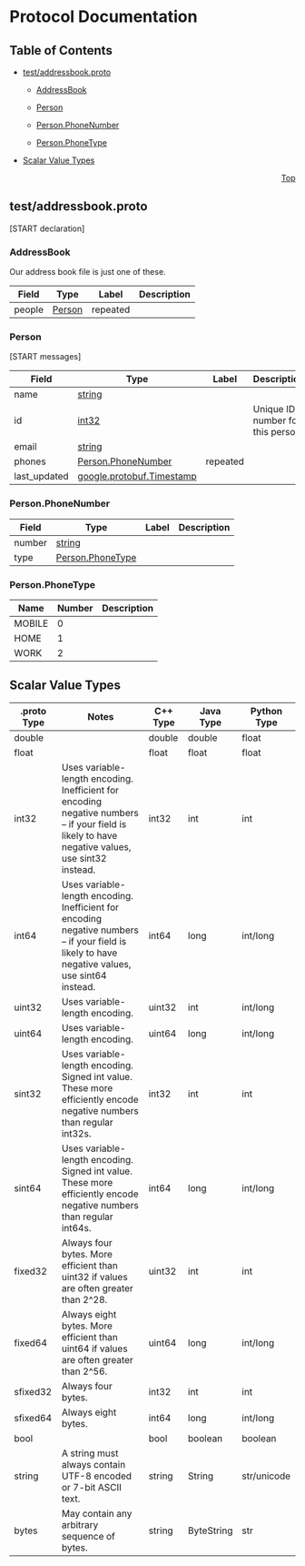 # Protocol Documentation
<a name="top"></a>

## Table of Contents

- [test/addressbook.proto](#test/addressbook.proto)
    - [AddressBook](#tutorial.AddressBook)
    - [Person](#tutorial.Person)
    - [Person.PhoneNumber](#tutorial.Person.PhoneNumber)
  
    - [Person.PhoneType](#tutorial.Person.PhoneType)
  
  
  

- [Scalar Value Types](#scalar-value-types)



<a name="test/addressbook.proto"></a>
<p align="right"><a href="#top">Top</a></p>

## test/addressbook.proto
[START declaration]


<a name="tutorial.AddressBook"></a>

### AddressBook
Our address book file is just one of these.


| Field | Type | Label | Description |
| ----- | ---- | ----- | ----------- |
| people | [Person](#tutorial.Person) | repeated |  |






<a name="tutorial.Person"></a>

### Person
[START messages]


| Field | Type | Label | Description |
| ----- | ---- | ----- | ----------- |
| name | [string](#string) |  |  |
| id | [int32](#int32) |  | Unique ID number for this person. |
| email | [string](#string) |  |  |
| phones | [Person.PhoneNumber](#tutorial.Person.PhoneNumber) | repeated |  |
| last_updated | [google.protobuf.Timestamp](#google.protobuf.Timestamp) |  |  |






<a name="tutorial.Person.PhoneNumber"></a>

### Person.PhoneNumber



| Field | Type | Label | Description |
| ----- | ---- | ----- | ----------- |
| number | [string](#string) |  |  |
| type | [Person.PhoneType](#tutorial.Person.PhoneType) |  |  |





 


<a name="tutorial.Person.PhoneType"></a>

### Person.PhoneType


| Name | Number | Description |
| ---- | ------ | ----------- |
| MOBILE | 0 |  |
| HOME | 1 |  |
| WORK | 2 |  |


 

 

 



## Scalar Value Types

| .proto Type | Notes | C++ Type | Java Type | Python Type |
| ----------- | ----- | -------- | --------- | ----------- |
| <a name="double" /> double |  | double | double | float |
| <a name="float" /> float |  | float | float | float |
| <a name="int32" /> int32 | Uses variable-length encoding. Inefficient for encoding negative numbers – if your field is likely to have negative values, use sint32 instead. | int32 | int | int |
| <a name="int64" /> int64 | Uses variable-length encoding. Inefficient for encoding negative numbers – if your field is likely to have negative values, use sint64 instead. | int64 | long | int/long |
| <a name="uint32" /> uint32 | Uses variable-length encoding. | uint32 | int | int/long |
| <a name="uint64" /> uint64 | Uses variable-length encoding. | uint64 | long | int/long |
| <a name="sint32" /> sint32 | Uses variable-length encoding. Signed int value. These more efficiently encode negative numbers than regular int32s. | int32 | int | int |
| <a name="sint64" /> sint64 | Uses variable-length encoding. Signed int value. These more efficiently encode negative numbers than regular int64s. | int64 | long | int/long |
| <a name="fixed32" /> fixed32 | Always four bytes. More efficient than uint32 if values are often greater than 2^28. | uint32 | int | int |
| <a name="fixed64" /> fixed64 | Always eight bytes. More efficient than uint64 if values are often greater than 2^56. | uint64 | long | int/long |
| <a name="sfixed32" /> sfixed32 | Always four bytes. | int32 | int | int |
| <a name="sfixed64" /> sfixed64 | Always eight bytes. | int64 | long | int/long |
| <a name="bool" /> bool |  | bool | boolean | boolean |
| <a name="string" /> string | A string must always contain UTF-8 encoded or 7-bit ASCII text. | string | String | str/unicode |
| <a name="bytes" /> bytes | May contain any arbitrary sequence of bytes. | string | ByteString | str |

